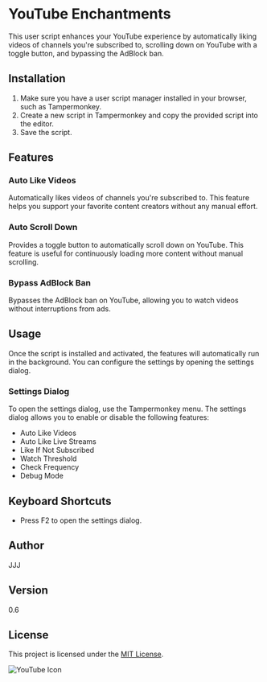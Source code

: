 # YouTube Enchantments

This user script enhances your YouTube experience by automatically liking videos of channels you're subscribed to, scrolling down on YouTube with a toggle button, and bypassing the AdBlock ban.

## Installation

1. Make sure you have a user script manager installed in your browser, such as Tampermonkey.
2. Create a new script in Tampermonkey and copy the provided script into the editor.
3. Save the script.

## Features

### Auto Like Videos

Automatically likes videos of channels you're subscribed to. This feature helps you support your favorite content creators without any manual effort.

### Auto Scroll Down

Provides a toggle button to automatically scroll down on YouTube. This feature is useful for continuously loading more content without manual scrolling.

### Bypass AdBlock Ban

Bypasses the AdBlock ban on YouTube, allowing you to watch videos without interruptions from ads.

## Usage

Once the script is installed and activated, the features will automatically run in the background. You can configure the settings by opening the settings dialog.

### Settings Dialog

To open the settings dialog, use the Tampermonkey menu. The settings dialog allows you to enable or disable the following features:
- Auto Like Videos
- Auto Like Live Streams
- Like If Not Subscribed
- Watch Threshold
- Check Frequency
- Debug Mode

## Keyboard Shortcuts

- Press F2 to open the settings dialog.

## Author

JJJ

## Version

0.6

## License

This project is licensed under the [MIT License](https://choosealicense.com/licenses/mit/).

![YouTube Icon](https://www.google.com/s2/favicons?sz=64&domain=youtube.com)